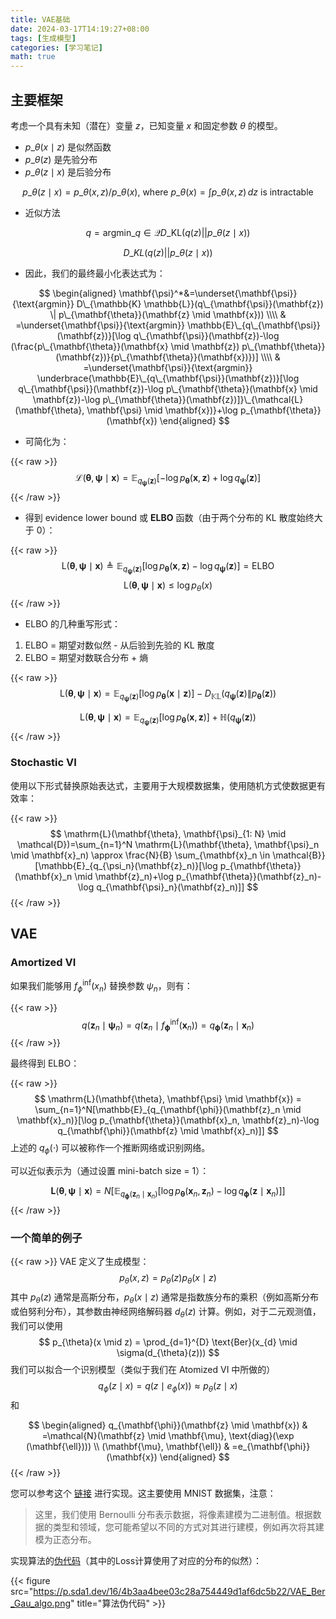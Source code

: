 ```yaml
---
title: VAE基础
date: 2024-03-17T14:19:27+08:00
tags: [生成模型]
categories: [学习笔记]
math: true
---
```


## 主要框架 
考虑一个具有未知（潜在）变量 $z$，已知变量 $x$ 和固定参数 $\theta$ 的模型。
- $p\_{\theta} (x \mid z)$ 是似然函数
- $p\_{\theta} (z)$ 是先验分布
- $p\_{\theta}(z \mid x)$ 是后验分布

$$
p\_{\theta}(z \mid x) = p\_{\theta} (x , z) / p\_{\theta} (x) \text{, where } p\_{\theta} (x) =  \int p\_{\theta} (x, z) \, dz \text{ is intractable}
$$

- 近似方法

$$
q = \text{argmin}\_{q \in \mathcal{Q}} D \_{\text{KL}} (q(z) || p\_{\theta}(z \mid x))
$$

$$
D\_{KL}(q(z) || p\_{\theta}(z \mid x))
$$

- 因此，我们的最终最小化表达式为：

$$
\begin{aligned} 
 \mathbf{\psi}^*&=\underset{\mathbf{\psi}}{\text{argmin}} D\_{\mathbb{K} \mathbb{L}}(q\_{\mathbf{\psi}}(\mathbf{z}) \| p\_{\mathbf{\theta}}(\mathbf{z} \mid \mathbf{x})) 
\\\\
& =\underset{\mathbf{\psi}}{\text{argmin}} \mathbb{E}\_{q\_{\mathbf{\psi}}(\mathbf{z})}[\log q\_{\mathbf{\psi}}(\mathbf{z})-\log (\frac{p\_{\mathbf{\theta}}(\mathbf{x} \mid \mathbf{z}) p\_{\mathbf{\theta}}(\mathbf{z})}{p\_{\mathbf{\theta}}(\mathbf{x})})] 
\\\\
& =\underset{\mathbf{\psi}}{\text{argmin}} \underbrace{\mathbb{E}\_{q\_{\mathbf{\psi}}(\mathbf{z})}[\log q\_{\mathbf{\psi}}(\mathbf{z})-\log p\_{\mathbf{\theta}}(\mathbf{x} \mid \mathbf{z})-\log p\_{\mathbf{\theta}}(\mathbf{z})]}\_{\mathcal{L}(\mathbf{\theta}, \mathbf{\psi} \mid \mathbf{x})}+\log p_{\mathbf{\theta}}(\mathbf{x})  \end{aligned}
$$

- 可简化为：

{{< raw >}}
$$
\mathcal{L}(\mathbf{\theta}, \mathbf{\psi} \mid \mathbf{x})=\mathbb{E}_{q_{\mathbf{\psi}}(\mathbf{z})}[-\log p_{\mathbf{\theta}}(\mathbf{x}, \mathbf{z})+\log q_{\mathbf{\psi}}(\mathbf{z})]
$$
{{< /raw >}}

- 得到 evidence lower bound 或 **ELBO** 函数（由于两个分布的 KL 散度始终大于 0）：

{{< raw >}}
$$\mathrm{L}(\mathbf{\theta}, \mathbf{\psi} \mid \mathbf{x}) \triangleq \mathbb{E}_{q_{\mathbf{\psi}}(\mathbf{z})}[\log p_{\mathbf{\theta}}(\mathbf{x}, \mathbf{z})-\log q_{\mathbf{\psi}}(\mathbf{z})]=\mathrm{ELBO}$$
$$\mathrm{L}(\mathbf{\theta}, \mathbf{\psi} \mid \mathbf{x}) \le \log p_{\theta}(x)$$
{{< /raw >}}


- ELBO 的几种重写形式：

1. ELBO = 期望对数似然 - 从后验到先验的 KL 散度
2. ELBO = 期望对数联合分布 + 熵

{{< raw >}}
$$
 \mathrm{L}(\mathbf{\theta}, \mathbf{\psi} \mid \mathbf{x}) = \mathbb{E}_{q_{\mathbf{\psi}}(\mathbf{z})}[\log p_{\mathbf{\theta}}(\mathbf{x} \mid \mathbf{z})]-D_{\mathbb{K} \mathbb{L}}(q_{\mathbf{\psi}}(\mathbf{z}) \| p_{\mathbf{\theta}}(\mathbf{z})) \tag{1}
$$

$$
\mathrm{L}(\mathbf{\theta}, \mathbf{\psi} \mid \mathbf{x}) = \mathbb{E}_{q_{\mathbf{\psi}}(\mathbf{z})}[\log p_{\mathbf{\theta}}(\mathbf{x}, \mathbf{z})]+\mathbb{H}(q_{\mathbf{\psi}}(\mathbf{z})) \tag{2} 
$$
{{< /raw >}}


### Stochastic VI
使用以下形式替换原始表达式，主要用于大规模数据集，使用随机方式使数据更有效率：

{{< raw >}}
$$
\mathrm{L}(\mathbf{\theta}, \mathbf{\psi}_{1: N} \mid \mathcal{D})=\sum_{n=1}^N \mathrm{L}(\mathbf{\theta}, \mathbf{\psi}_n \mid \mathbf{x}_n) \approx \frac{N}{B} \sum_{\mathbf{x}_n \in \mathcal{B}}[\mathbb{E}_{q_{\psi_n}(\mathbf{z}_n)}[\log p_{\mathbf{\theta}}(\mathbf{x}_n \mid \mathbf{z}_n)+\log p_{\mathbf{\theta}}(\mathbf{z}_n)-\log q_{\mathbf{\psi}_n}(\mathbf{z}_n)]]
$$
{{< /raw >}}

## VAE

### Amortized VI
如果我们能够用 $f_{\phi}^{\text{inf}}(x_{n})$ 替换参数 $\psi_{n}$，则有：

{{< raw >}}
$$
q(\mathbf{z}_n \mid \mathbf{\psi}_n)=q(\mathbf{z}_n \mid f_{\mathbf{\phi}}^{\inf }(\mathbf{x}_n))=q_{\mathbf{\phi}}(\mathbf{z}_n \mid \mathbf{x}_n)
$$
{{< /raw >}}


最终得到 ELBO：

{{< raw >}}
$$
\mathrm{L}(\mathbf{\theta}, \mathbf{\psi} \mid \mathbf{x}) = \sum_{n=1}^N[\mathbb{E}_{q_{\mathbf{\phi}}(\mathbf{z}_n \mid \mathbf{x}_n)}[\log p_{\mathbf{\theta}}(\mathbf{x}_n, \mathbf{z}_n)-\log q_{\mathbf{\phi}}(\mathbf{z} \mid \mathbf{x}_n)]]
$$
上述的 $q_{\phi}(\cdot)$ 可以被称作一个推断网络或识别网络。

可以近似表示为（通过设置 mini-batch size = 1）：

$$
\mathbf{L}(\mathbf{\theta}, \mathbf{\psi} \mid \mathbf{x}) = N[\mathbb{E}_{q_{\mathbf{\phi}}(\mathbf{z}_n \mid \mathbf{x}_n)}[\log p_{\mathbf{\theta}}(\mathbf{x}_n, \mathbf{z}_n)-\log q_{\mathbf{\phi}}(\mathbf{z} \mid \mathbf{x}_n)]]
$$
{{< /raw >}}

### 一个简单的例子

{{< raw >}}
VAE 定义了生成模型：
$$
p_{\theta}(x, z) = p_{\theta}(z) p_{\theta}(x\mid z)
$$
其中 $p_{\theta} (z)$ 通常是高斯分布，$p_{\theta}(x \mid z)$ 通常是指数族分布的乘积（例如高斯分布或伯努利分布），其参数由神经网络解码器 $d_{\theta}(z)$ 计算。例如，对于二元观测值，我们可以使用
$$
p_{\theta}(x \mid z) = \prod_{d=1}^{D} \text{Ber}(x_{d} \mid \sigma(d_{\theta}(z)))
$$
我们可以拟合一个识别模型（类似于我们在 Atomized VI 中所做的）
$$
q_{\phi}(z \mid x) = q(z \mid e_{\phi}(x)) \approx p_{\theta}(z \mid x)
$$
和

$$
\begin{aligned}
q_{\mathbf{\phi}}(\mathbf{z} \mid \mathbf{x}) & =\mathcal{N}(\mathbf{z} \mid \mathbf{\mu}, \text{diag}(\exp (\mathbf{\ell})))
\\
(\mathbf{\mu}, \mathbf{\ell}) & =e_{\mathbf{\phi}}(\mathbf{x})
\end{aligned}
$$
{{< /raw >}}


您可以参考这个 [链接](https://danijar.com/building-variational-auto-encoders-in-tensorflow/) 进行实现。这主要使用 MNIST 数据集，注意：
> 这里，我们使用 Bernoulli 分布表示数据，将像素建模为二进制值。根据数据的类型和领域，您可能希望以不同的方式对其进行建模，例如再次将其建模为正态分布。

实现算法的[伪代码](https://arxiv.org/abs/1906.02691)（其中的Loss计算使用了对应的分布的似然）：

{{< figure src="https://p.sda1.dev/16/4b3aa4bee03c28a754449d1af6dc5b22/VAE_Ber_Gau_algo.png" title="算法伪代码" >}}

<!-- ![算法伪代码](/assets/VAE_Ber_Gau_algo.png) -->